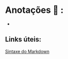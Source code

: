 # Anotações :notebook: :

- 








## Links úteis:

[Sintaxe do Markdown](https://www.markdownguide.org/cheat-sheet/)
